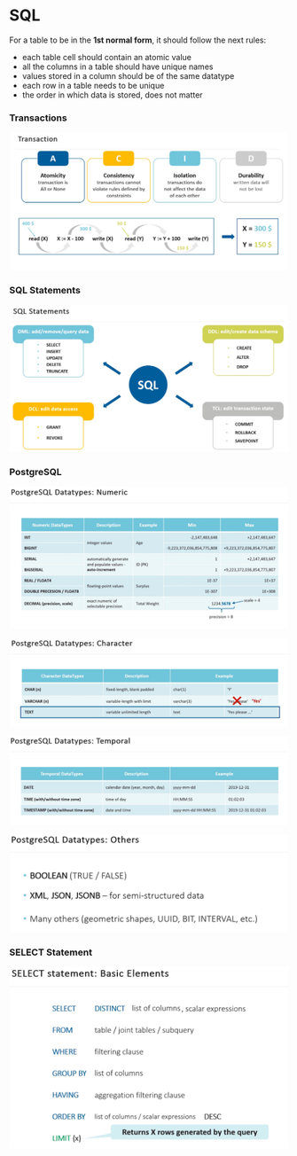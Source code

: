 # SQL



For a table to be in the **1st normal form**, it should follow the next rules:

* each table cell should contain an atomic value
* all the columns in a table should have unique names
* values stored in a column should be of the same datatype
* each row in a table needs to be unique
* the order in which data is stored, does not matter



### Transactions

![](<../.gitbook/assets/image (20) (1) (1) (1) (1) (1) (1).png>)

### SQL Statements

![](<../.gitbook/assets/image (20) (1) (1) (1) (1) (1).png>)

### PostgreSQL

![](<../.gitbook/assets/image (22) (1) (1) (1).png>)

![](<../.gitbook/assets/image (23) (1) (1) (1) (1).png>)

![](<../.gitbook/assets/image (21) (1) (1) (1).png>)

![](<../.gitbook/assets/image (16).png>)

### SELECT Statement

![](<../.gitbook/assets/image (23) (1) (1) (1).png>)
